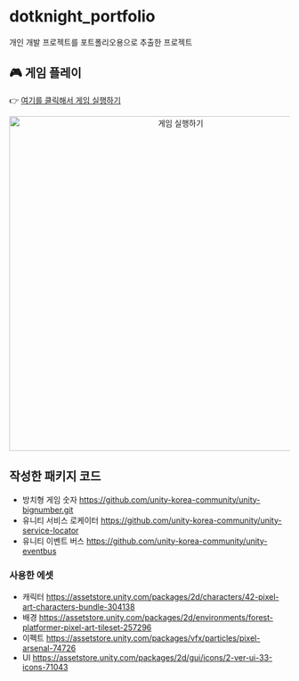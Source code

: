 # dotknight_portfolio
개인 개발 프로젝트를 포트폴리오용으로 추출한 프로젝트

## 🎮 게임 플레이
👉 [여기를 클릭해서 게임 실행하기](https://korstrix.github.io/dotknight_portfolio)

<p align="center">
  <a href="https://korstrix.github.io/dotknight_portfolio" target="_blank">
    <img src="images/gamegif.gif" alt="게임 실행하기" width="600">
  </a>
</p>


## 작성한 패키지 코드
- 방치형 게임 숫자 https://github.com/unity-korea-community/unity-bignumber.git
- 유니티 서비스 로케이터 https://github.com/unity-korea-community/unity-service-locator
- 유니티 이벤트 버스 https://github.com/unity-korea-community/unity-eventbus

### 사용한 에셋
- 캐릭터 https://assetstore.unity.com/packages/2d/characters/42-pixel-art-characters-bundle-304138
- 배경 https://assetstore.unity.com/packages/2d/environments/forest-platformer-pixel-art-tileset-257296
- 이펙트 https://assetstore.unity.com/packages/vfx/particles/pixel-arsenal-74726
- UI https://assetstore.unity.com/packages/2d/gui/icons/2-ver-ui-33-icons-71043
